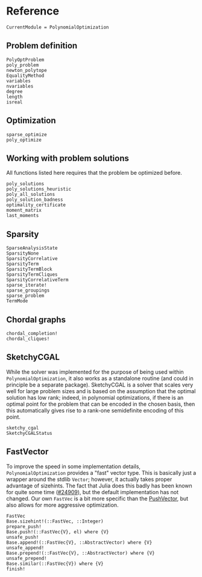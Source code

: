 # Reference

```@meta
CurrentModule = PolynomialOptimization
```

## Problem definition
```@docs
PolyOptProblem
poly_problem
newton_polytope
EqualityMethod
variables
nvariables
degree
length
isreal
```

## Optimization
```@docs
sparse_optimize
poly_optimize
```

## Working with problem solutions
All functions listed here requires that the problem be optimized before.
```@docs
poly_solutions
poly_solutions_heuristic
poly_all_solutions
poly_solution_badness
optimality_certificate
moment_matrix
last_moments
```

## Sparsity
```@docs
SparseAnalysisState
SparsityNone
SparsityCorrelative
SparsityTerm
SparsityTermBlock
SparsityTermCliques
SparsityCorrelativeTerm
sparse_iterate!
sparse_groupings
sparse_problem
TermMode
```

## Chordal graphs
```@docs
chordal_completion!
chordal_cliques!
```

## SketchyCGAL
While the solver was implemented for the purpose of being used within `PolynomialOptimization`, it also works as a standalone
routine (and could in principle be a separate package). SketchyCGAL is a solver that scales very well for large problem sizes
and is based on the assumption that the optimal solution has low rank; indeed, in polynomial optimizations, if there is an
optimal point for the problem that can be encoded in the chosen basis, then this automatically gives rise to a rank-one
semidefinite encoding of this point.
```@docs
sketchy_cgal
SketchyCGALStatus
```

## FastVector
To improve the speed in some implementation details, `PolynomialOptimization` provides a "fast" vector type. This is basically
just a wrapper around the stdlib `Vector`; however, it actually takes proper advantage of sizehints. The fact that Julia does
this badly has been known for quite some time ([#24909](https://github.com/JuliaLang/julia/issues/24909)), but the default
implementation has not changed. Our own `FastVec` is a bit more specific than the
[PushVector](https://github.com/tpapp/PushVectors.jl), but also allows for more aggressive optimization.
```@docs
FastVec
Base.sizehint!(::FastVec, ::Integer)
prepare_push!
Base.push!(::FastVec{V}, el) where {V}
unsafe_push!
Base.append!(::FastVec{V}, ::AbstractVector) where {V}
unsafe_append!
Base.prepend!(::FastVec{V}, ::AbstractVector) where {V}
unsafe_prepend!
Base.similar(::FastVec{V}) where {V}
finish!
```
